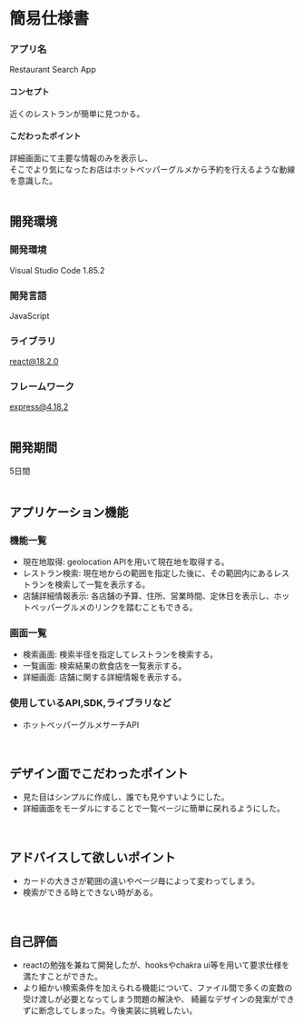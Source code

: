 # 簡易仕様書   

### アプリ名  
Restaurant Search App  

#### コンセプト  
近くのレストランが簡単に見つかる。  

#### こだわったポイント  
詳細画面にて主要な情報のみを表示し、  
そこでより気になったお店はホットペッパーグルメから予約を行えるような動線を意識した。  
<br>

## 開発環境  
### 開発環境  
Visual Studio Code 1.85.2  

### 開発言語  
JavaScript  

### ライブラリ  
react@18.2.0  

### フレームワーク  
express@4.18.2  
<br>

## 開発期間  
5日間  
<br>

## アプリケーション機能  
### 機能一覧  
- 現在地取得: geolocation APIを用いて現在地を取得する。  
- レストラン検索: 現在地からの範囲を指定した後に、その範囲内にあるレストランを検索して一覧を表示する。  
- 店舗詳細情報表示: 各店舗の予算、住所、営業時間、定休日を表示し、ホットペッパーグルメのリンクを踏むこともできる。  

### 画面一覧  
- 検索画面: 検索半径を指定してレストランを検索する。  
- 一覧画面: 検索結果の飲食店を一覧表示する。  
- 詳細画面: 店舗に関する詳細情報を表示する。  

### 使用しているAPI,SDK,ライブラリなど  
- ホットペッパーグルメサーチAPI  
<br>

## デザイン面でこだわったポイント  
- 見た目はシンプルに作成し、誰でも見やすいようにした。  
- 詳細画面をモーダルにすることで一覧ページに簡単に戻れるようにした。  
<br>

## アドバイスして欲しいポイント  
- カードの大きさが範囲の違いやページ毎によって変わってしまう。  
- 検索ができる時とできない時がある。  
<br>

## 自己評価  
- reactの勉強を兼ねて開発したが、hooksやchakra ui等を用いて要求仕様を満たすことができた。  
- より細かい検索条件を加えられる機能について、ファイル間で多くの変数の受け渡しが必要となってしまう問題の解決や、
  綺麗なデザインの発案ができずに断念してしまった。今後実装に挑戦したい。

